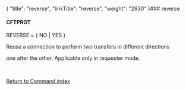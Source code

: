 {
    "title": "reverse",
    "linkTitle": "reverse",
    "weight": "2930"
}### <span id="reverse"></span>reverse

#### CFTPROT

REVERSE = { NO | YES }

Reuse a connection to perform two transfers in different directions
one after the other. Applicable only in requester mode.

 

[Return to Command index](../../)
